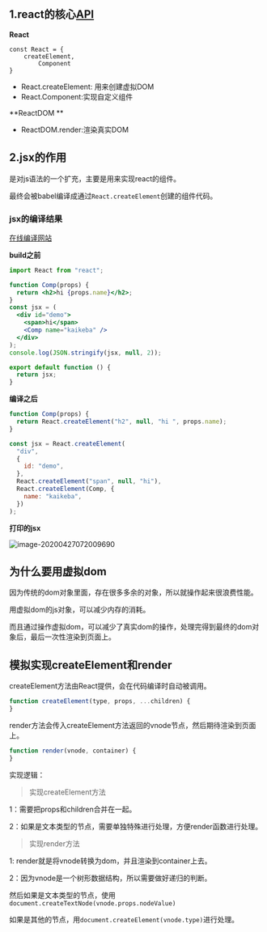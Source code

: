 ## 1.react的核心[API](https://github.com/facebook/react/blob/master/packages/react/src/React.js)

**React**

```
const React = {
    createElement,
		Component
}
```

- React.createElement: 用来创建虚拟DOM
- React.Component:实现自定义组件



**ReactDOM **

- ReactDOM.render:渲染真实DOM



## 2.jsx的作用

是对js语法的一个扩充，主要是用来实现react的组件。

最终会被babel编译成通过`React.createElement`创建的组件代码。

### jsx的编译结果

[在线编译网站](https://babeljs.io/repl/#?browsers=&build=&builtIns=false&spec=false&loose=false&code_lz=Q&debug=false&forceAllTransforms=false&shippedProposals=false&circleciRepo=&evaluate=false&fileSize=false&timeTravel=false&sourceType=module&lineWrap=true&presets=es2015%2Creact%2Cstage-2&prettier=false&targets=&version=7.9.0&externalPlugins=)

**build之前**

```jsx
import React from "react";

function Comp(props) {
  return <h2>hi {props.name}</h2>;
}
const jsx = (
  <div id="demo">
    <span>hi</span>
    <Comp name="kaikeba" />
  </div>
);
console.log(JSON.stringify(jsx, null, 2));

export default function () {
  return jsx;
}
```

**编译之后**

```jsx
function Comp(props) {
  return React.createElement("h2", null, "hi ", props.name);
}

const jsx = React.createElement(
  "div",
  {
    id: "demo",
  },
  React.createElement("span", null, "hi"),
  React.createElement(Comp, {
    name: "kaikeba",
  })
);
```

**打印的jsx**

![image-20200427072009690](https://ipic-coda.oss-cn-beijing.aliyuncs.com/2020-04-26-232009.png)





## 为什么要用虚拟dom

因为传统的dom对象里面，存在很多多余的对象，所以就操作起来很浪费性能。

用虚拟dom的js对象，可以减少内存的消耗。

而且通过操作虚拟dom，可以减少了真实dom的操作，处理完得到最终的dom对象后，最后一次性渲染到页面上。





## 模拟实现createElement和render

createElement方法由React提供，会在代码编译时自动被调用。

```js
function createElement(type, props, ...children) {
}
```

render方法会传入createElement方法返回的vnode节点，然后期待渲染到页面上。

```js
function render(vnode, container) {
}
```

实现逻辑：

> 实现createElement方法

1：需要把props和children合并在一起。

2：如果是文本类型的节点，需要单独特殊进行处理，方便render函数进行处理。

> 实现render方法

1: render就是将vnode转换为dom，并且渲染到container上去。

2：因为vnode是一个树形数据结构，所以需要做好递归的判断。

然后如果是文本类型的节点，使用`document.createTextNode(vnode.props.nodeValue)`

如果是其他的节点，用`document.createElement(vnode.type)`进行处理。





